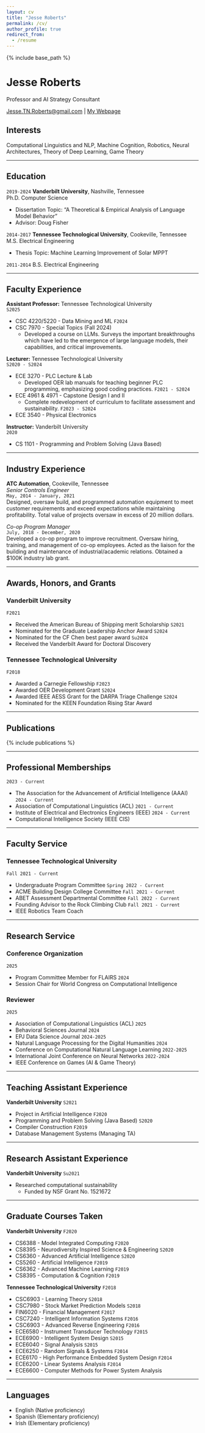 ```yaml
---
layout: cv
title: "Jesse Roberts"
permalink: /cv/
author_profile: true
redirect_from:
  - /resume
---
```


<!--
<object data="{{ site.url }}/files/CV.pdf" width="1000" height="1000" type='application/pdf'/> -->
{% include base_path %} 

# Jesse Roberts

Professor and AI Strategy Consultant

<div id="webaddress">
<a href="Jesse.TN.Roberts@gmail.com">Jesse.TN.Roberts@gmail.com</a>
| <a href="https://JesseTNRoberts.com">My Webpage</a>
</div>


## Interests
Computational Linguistics and NLP, Machine Cognition, Robotics, Neural Architectures, Theory of Deep Learning, Game Theory

---

## Education
`2019-2024`
**Vanderbilt University**, Nashville, Tennessee  
Ph.D. Computer Science  

- Dissertation Topic: “A Theoretical & Empirical Analysis of Language Model Behavior”
- Advisor: Doug Fisher

`2014-2017`
**Tennessee Technological University**, Cookeville, Tennessee  
M.S. Electrical Engineering 

- Thesis Topic: Machine Learning Improvement of Solar MPPT

`2011-2014`
B.S. Electrical Engineering   

---

## Faculty Experience


**Assistant Professor:** Tennessee Technological University  
`S2025`
- CSC 4220/5220 - Data Mining and ML 
`F2024`
- CSC 7970 - Special Topics (Fall 2024)  
  - Developed a course on LLMs. Surveys the important breakthroughs which have led to the emergence of large language models, their capabilities, and critical improvements.

**Lecturer:** Tennessee Technological University  
`S2020 - S2024`
- ECE 3270 - PLC Lecture & Lab   
  - Developed OER lab manuals for teaching beginner PLC programming, emphasizing good coding practices.
`F2021 - S2024` 
- ECE 4961 & 4971 - Capstone Design I and II  
  - Complete redevelopment of curriculum to facilitate assessment and sustainability.
`F2023 - S2024`
- ECE 3540 - Physical Electronics 

**Instructor:** Vanderbilt University  
`2020`
- CS 1101 - Programming and Problem Solving (Java Based) 

---

## Industry Experience
**ATC Automation**, Cookeville, Tennessee  
*Senior Controls Engineer*  
`May, 2014 - January, 2021`  
Designed, oversaw build, and programmed automation equipment to meet customer requirements and exceed expectations while maintaining profitability. Total value of projects oversaw in excess of 20 million dollars.

*Co-op Program Manager*  
`July, 2018 - December, 2020`  
Developed a co-op program to improve recruitment. Oversaw hiring, training, and management of co-op employees. Acted as the liaison for the building and maintenance of industrial/academic relations. Obtained a $100K industry lab grant.

---

## Awards, Honors, and Grants
### Vanderbilt University
`F2021`
- Received the American Bureau of Shipping merit Scholarship 
`S2021`
- Nominated for the Graduate Leadership Anchor Award 
`S2024`
- Nominated for the CF Chen best paper award 
`Su2024`
- Received the Vanderbilt Award for Doctoral Discovery 
    
### Tennessee Technological University
`F2018`
- Awarded a Carnegie Fellowship 
`F2023`
- Awarded OER Development Grant 
`S2024`
- Awarded IEEE AESS Grant for the DARPA Triage Challenge 
`S2024`
- Nominated for the KEEN Foundation Rising Star Award 

---

## Publications

{% include publications %}

<!--
(Under Review at IJCAI) Rentschler, Micah, and Jesse Roberts. "RL+ Transformer= A General-Purpose Problem Solver." arXiv preprint arXiv:2501.14176 (2025).

(Under Review at ACL) J. Roberts, Moore, & Fisher, D.(2024). "Do Large Language Models Learn Human-Like Strategic Preferences?".

(Under Review at CogSci) Moore*, K., Roberts*, J., Pham, T., & Fisher, D. (2024). Reasoning Beyond Bias: A Study on Counterfactual Prompting and Chain of Thought Reasoning. arXiv preprint arXiv:2408.08651.

Hossain, S. M., Amani Altarawneh, and Jesse Roberts. "Leveraging Large Language Models and Machine Learning for Smart Contract Vulnerability Detection." IEEE Annual Computing and Communication Workshop and Conference (2025).

Ray Umphrey*, Jesse Roberts*, and Lindsey Roberts. 2024. Investigating Expert-in-the-Loop LLM Discourse Patterns for Ancient Intertextual Analysis. In Proceedings of the 4th International Conference on Natural Language Processing for Digital Humanities, pages 31–40, Miami, USA. 

Roberts, Jesse, Lindsey Roberts, and Alice Reed. "Supporting the Digital Autonomy of Elders Through LLM Assistance." Proceedings of the AAAI Symposium Series. Vol. 4. No. 1. 2024.

Jesse Roberts, KyleMoore, et al. 2024. Large Language Model Recall Uncertainty is Modulated by the Fan Effect. In Proceedings of the 28th Conference on Computational Natural Language Learning, pages 303–313, Miami, FL, USA. 

Kyle Moore*, Jesse Roberts*, et al. 2024. The Base-Rate Effect on LLM Benchmark Performance: Disambiguating Test-Taking Strategies from Benchmark Performance. In Findings of the Association for Computational Linguistics: EMNLP 2024, pages 2283–2288, Miami, Florida, USA. 

(Invited Contribution) D. Fisher, K. Moore, J. Roberts, "Theory of Formal Languages, Automata, and Computation", (2024) [Theory of Formal Languages, Automata, and Computation](https://en.wikibooks.org/wiki/Theory_of_Formal_Languages,_Automata,_and_Computation) 

J. Roberts, 2024. "How Powerful are Decoder-Only Transformer Neural Models?". 2024 International Joint Conference on Neural Networks (IJCNN) 

Roberts, Jesse. "Do Large Language Models Learn to Human-Like Learn?". Proceedings of the AAAI Symposium Series. Vol. 3. No. 1. 2024. 

Roberts, J., Moore, K., Wilenzick, D., & Fisher, D. (2024, March). Using Artificial Populations to Study Psychological Phenomena in Neural Models. In Proceedings of the AAAI Conference on Artificial Intelligence (Vol. 38, No. 17, pp. 18906-18914).

J. Roberts, "Finding an Equilibrium in the Traveler’s Dilemma with Fuzzy Weak Domination," IEEE International Conference on Games 2021. **Nominated best paper**

J. Roberts and D. Fisher, "pReview: The Artificially Intelligent Conference Reviewer," IEEE International Conference on Machine Learning Applications 2020.

J. Roberts and D. Fisher, "Extending the Philosophy of Computational Criticism," International Conference on Computational Creativity 2020.

J. Roberts and D. Talbert, "Biologically Extending the Gen 2 ANN Model." The Thirty-Second International FLAIRS Conference. 2019. 

J. Roberts and I. Bhattacharya, "Improving Any Arbitrary MPPT Hill Climber with ANN Estimations," 2017 IEEE 44th Photovoltaic Specialist Conference (PVSC), Washington, DC, 2017, pp. 3083-3087.

J. Roberts and I. Bhattacharya, "MNFIS and other soft computing based MPPT techniques: A comparative analysis," 2016 IEEE 43rd Photovoltaic Specialists Conference (PVSC), Portland, OR, 2016, pp. 3247-3251.

J. Roberts, "MNFIS+; or, a Better Hybrid Heuristic Maximum Power Point Tracker," Thesis. Tennessee Technological University, 2017.
-->
---

## Professional Memberships

`2023 - Current`
- The Association for the Advancement of Artificial Intelligence (AAAI) 
`2024 - Current`
- Association of Computational Linguistics (ACL) 
`2021 - Current`
- Institute of Electrical and Electronics Engineers (IEEE)
`2024 - Current`
- Computational Intelligence Society (IEEE CIS) 

---

## Faculty Service
### Tennessee Technological University
`Fall 2021 - Current`
- Undergraduate Program Committee 
`Spring 2022 - Current`
- ACME Building Design College Committee 
`Fall 2021 - Current`
- ABET Assessment Departmental Committee 
`Fall 2022 - Current`
- Founding Advisor to the Rock Climbing Club 
`Fall 2021 - Current`
- IEEE Robotics Team Coach 

---

## Research Service

### Conference Organization
`2025`
- Program Committee Member for FLAIRS 
`2024`
- Session Chair for World Congress on Computational Intelligence 

### Reviewer
`2025`
- Association of Computational Linguistics (ACL) 
`2025`
- Behavioral Sciences Journal 
`2024`
- EPJ Data Science Journal 
`2024-2025`
- Natural Language Processing for the Digital Humanities 
`2024`
- Conference on Computational Natural Language Learning 
`2022-2025`
- International Joint Conference on Neural Networks
`2022-2024`
- IEEE Conference on Games (AI & Game Theory)

---


## Teaching Assistant Experience

**Vanderbilt University**
`S2021`
- Project in Artificial Intelligence 
`F2020`
- Programming and Problem Solving (Java Based) 
`S2020`
- Compiler Construction 
`F2019`
- Database Management Systems (Managing TA) 
---

## Research Assistant Experience

**Vanderbilt University**
`Su2021`
- Researched computational sustainability 
  - Funded by NSF Grant No. 1521672


---

## Graduate Courses Taken

**Vanderbilt University**
`F2020`
- CS6388 - Model Integrated Computing
`F2020`
- CS8395 - Neurodiversity Inspired Science & Engineering
`S2020`
- CS6360 - Advanced Artificial Intelligence 
`S2020`
- CS5260 - Artificial Intelligence
`F2019`
- CS6362 - Advanced Machine Learning
`F2019`
- CS8395 - Computation & Cognition
`F2019`

**Tennessee Technological University**
`F2018`
- CSC6903 - Learning Theory
`S2018`
- CSC7980 - Stock Market Prediction Models 
`S2018`
- FIN6020 - Financial Management 
`F2017`
- CSC7240 - Intelligent Information Systems
`F2016`
- CSC6903 - Advanced Reverse Engineering
`F2016`
- ECE6580 - Instrument Transducer Technology
`F2015`
- ECE6900 - Intelligent System Design
`S2015`
- ECE6040 - Signal Analysis 
`S2015`
- ECE6250 - Random Signals & Systems 
`F2014`
- ECE6170 - High Performance Embedded System Design
`F2014`
- ECE6200 - Linear Systems Analysis
`F2014`
- ECE6600 - Computer Methods for Power System Analysis


---
## Languages
- English (Native proficiency)
- Spanish (Elementary proficiency)
- Irish (Elementary proficiency)
